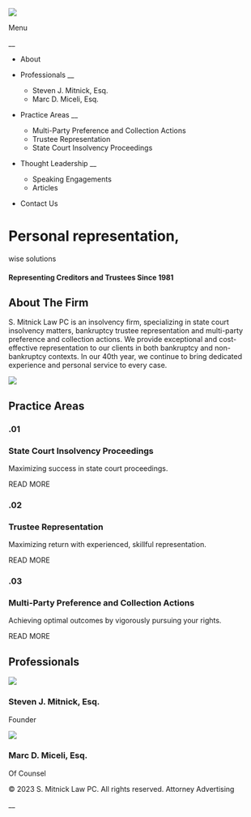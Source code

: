 ![](https://sm-lawpc.com/wp-content/uploads/2022/10/SMitnick-Law-logo.svg)

Menu

__

  * About
  * Professionals __

    * Steven J. Mitnick, Esq.
    * Marc D. Miceli, Esq.
  * Practice Areas __

    * Multi-Party Preference and Collection Actions
    * Trustee Representation
    * State Court Insolvency Proceedings​
  * Thought Leadership __

    * Speaking Engagements
    * Articles
  * Contact Us

# Personal representation,  
wise solutions

#### Representing Creditors and Trustees Since 1981

## About The Firm

S. Mitnick Law PC is an insolvency firm, specializing in state court
insolvency matters, bankruptcy trustee representation and multi-party
preference and collection actions. We provide exceptional and cost-effective
representation to our clients in both bankruptcy and non-bankruptcy contexts.
In our 40th year, we continue to bring dedicated experience and personal
service to every case.

![](https://sm-lawpc.com/wp-content/uploads/2022/09/handshake-683x1024.jpg)

## Practice Areas

### .01

### State Court Insolvency Proceedings

Maximizing success in state court proceedings.

READ MORE

### .02

### Trustee Representation

Maximizing return with experienced, skillful representation.

READ MORE

### .03

### Multi-Party Preference and Collection Actions

Achieving optimal outcomes by vigorously pursuing your rights.

READ MORE

## Professionals

![](https://sm-lawpc.com/wp-content/uploads/2022/04/steve-768x768-1.jpeg)

### Steven J. Mitnick, Esq.

Founder

![](https://sm-lawpc.com/wp-content/uploads/2022/09/marcMicelli-new2.jpg)

### Marc D. Miceli, Esq.

Of Counsel

© 2023 S. Mitnick Law PC. All rights reserved. Attorney Advertising

__

